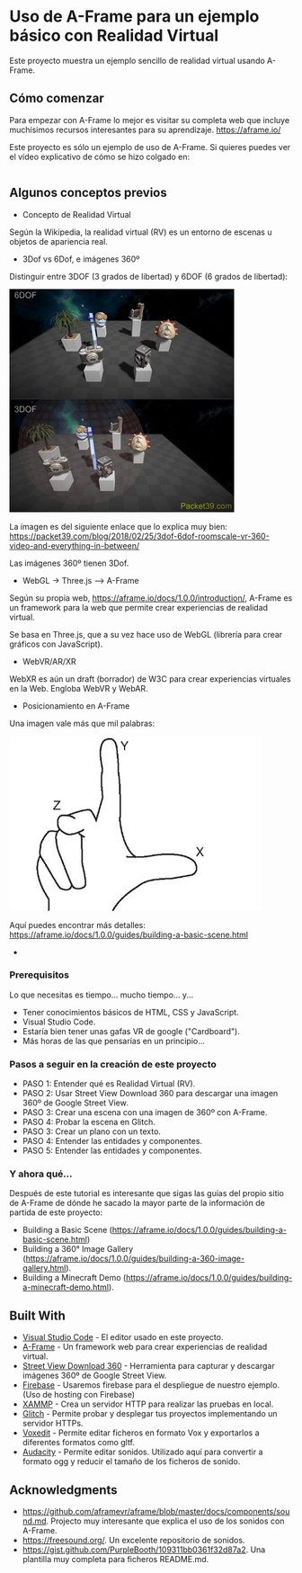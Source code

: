# Uso de A-Frame para un ejemplo básico con Realidad Virtual

Este proyecto muestra un ejemplo sencillo de realidad virtual usando A-Frame.

## Cómo comenzar

Para empezar con A-Frame lo mejor es visitar su completa web que incluye muchísimos recursos interesantes para su aprendizaje. https://aframe.io/

Este proyecto es sólo un ejemplo de uso de A-Frame. Si quieres puedes ver el vídeo explicativo de cómo se hizo colgado en:

```

```

## Algunos conceptos previos

* Concepto de Realidad Virtual

Según la Wikipedia, la realidad virtual (RV) es un entorno de escenas u objetos de apariencia real.

* 3Dof vs 6Dof, e imágenes 360º

Distinguir entre 3DOF (3 grados de libertad) y 6DOF (6 grados de libertad):

![alt text](https://github.com/tcrurav/A-FRAME-example/blob/master/screenshots/6DOFvs3DOF.gif)

La imagen es del siguiente enlace que lo explica muy bien: https://packet39.com/blog/2018/02/25/3dof-6dof-roomscale-vr-360-video-and-everything-in-between/

Las imágenes 360º tienen 3Dof.

* WebGL -> Three.js --> A-Frame

Según su propia web, https://aframe.io/docs/1.0.0/introduction/, A-Frame es un framework para la web que permite crear experiencias de realidad virtual.

Se basa en Three.js, que a su vez hace uso de WebGL (librería para crear gráficos con JavaScript).

* WebVR/AR/XR

WebXR es aún un draft (borrador) de W3C para crear experiencias virtuales en la Web. Engloba WebVR y WebAR.

* Posicionamiento en A-Frame

Una imagen vale más que mil palabras:

![alt text](https://github.com/tcrurav/A-FRAME-example/blob/master/screenshots/position.jpg)

Aquí puedes encontrar más detalles: https://aframe.io/docs/1.0.0/guides/building-a-basic-scene.html

* 

### Prerequisitos

Lo que necesitas es tiempo... mucho tiempo... y...

* Tener conocimientos básicos de HTML, CSS y JavaScript.
* Visual Studio Code.
* Estaría bien tener unas gafas VR de google ("Cardboard").
* Más horas de las que pensarías en un principio...

### Pasos a seguir en la creación de este proyecto

* PASO 1: Entender qué es Realidad Virtual (RV).
* PASO 2: Usar Street View Download 360 para descargar una imagen 360º de Google Street View.
* PASO 3: Crear una escena con una imagen de 360º con A-Frame.
* PASO 4: Probar la escena en Glitch.
* PASO 3: Crear un plano con un texto.
* PASO 4: Entender las entidades y componentes.
* PASO 5: Entender las entidades y componentes.


### Y ahora qué...

Después de este tutorial es interesante que sigas las guías del propio sitio de A-Frame de dónde he sacado la mayor parte de la información de partida de este proyecto:

* Building a Basic Scene (https://aframe.io/docs/1.0.0/guides/building-a-basic-scene.html)
* Building a 360° Image Gallery (https://aframe.io/docs/1.0.0/guides/building-a-360-image-gallery.html).
* Building a Minecraft Demo (https://aframe.io/docs/1.0.0/guides/building-a-minecraft-demo.html).

## Built With

* [Visual Studio Code](https://code.visualstudio.com/) - El editor usado en este proyecto.
* [A-Frame](https://aframe.io/) - Un framework web para crear experiencias de realidad virtual.
* [Street View Download 360](https://svd360.istreetview.com/) - Herramienta para capturar y descargar imágenes 360º de Google Street View.
* [Firebase](https://www.purebasic.fr/english/viewtopic.php?f=27&t=50248) - Usaremos firebase para el despliegue de nuestro ejemplo. (Uso de hosting con Firebase)
* [XAMMP](https://www.apachefriends.org/es/index.html) - Crea un servidor HTTP para realizar las pruebas en local.
* [Glitch](https://glitch.com/) - Permite probar y desplegar tus proyectos implementando un servidor HTTPs.
* [Voxedit](https://www.voxedit.io/) - Permite editar ficheros en formato Vox y exportarlos a diferentes formatos como gltf.
* [Audacity](https://audacity.es/) - Permite editar sonidos. Utilizado aquí para convertir a formato ogg y reducir el tamaño de los ficheros de sonido.

## Acknowledgments

* https://github.com/aframevr/aframe/blob/master/docs/components/sound.md. Projecto muy interesante que explica el uso de los sonidos con A-Frame.
* https://freesound.org/. Un excelente repositorio de sonidos.
* https://gist.github.com/PurpleBooth/109311bb0361f32d87a2. Una plantilla muy completa para ficheros README.md.